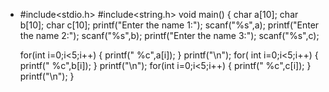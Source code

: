 - #include<stdio.h>
#include<string.h>
void main()
{
    char a[10];
    char b[10];
    char c[10];
     printf("Enter the name 1:");
     scanf("%s",a);
     printf("Enter the name 2:");
     scanf("%s",b);
printf("Enter the name 3:");
     scanf("%s",c);

    for(int i=0;i<5;i++)
    {
        printf("   %c",a[i]);
    }
    printf("\n");
    for( int i=0;i<5;i++)
    {
        printf("   %c",b[i]);
    }
    printf("\n");
    for(int i=0;i<5;i++)
    {
        printf("   %c",c[i]);
    }
      printf("\n");
}
